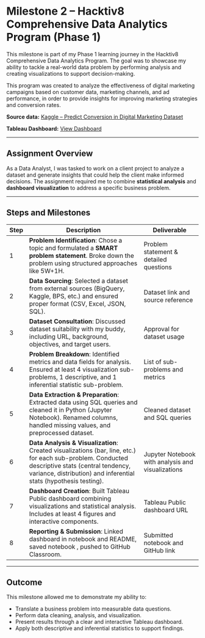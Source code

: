 # Milestone 2 – Hacktiv8 Comprehensive Data Analytics Program (Phase 1)

This milestone is part of my Phase 1 learning journey in the Hacktiv8 Comprehensive Data Analytics Program. The goal was to showcase my ability to tackle a real-world data problem by performing analysis and creating visualizations to support decision-making.

This program was created to analyze the effectiveness of digital marketing campaigns based on customer data, marketing channels, and ad performance, in order to provide insights for improving marketing strategies and conversion rates.

**Source data:** [Kaggle – Predict Conversion in Digital Marketing Dataset](https://www.kaggle.com/datasets/rabieelkharoua/predict-conversion-in-digital-marketing-dataset?utm)

**Tableau Dashboard:** [View Dashboard](https://public.tableau.com/app/profile/tazqia.ranyanisha/viz/P1M1_TazqiaRanyanisha_CampaignDashboard/Story1)

---

## Assignment Overview

As a Data Analyst, I was tasked to work on a client project to analyze a dataset and generate insights that could help the client make informed decisions. The assignment required me to combine **statistical analysis** and **dashboard visualization** to address a specific business problem.

---

## Steps and Milestones

| Step | Description | Deliverable |
|------|-------------|------------|
| 1 | **Problem Identification**: Chose a topic and formulated a **SMART problem statement**. Broke down the problem using structured approaches like 5W+1H. | Problem statement & detailed questions |
| 2 | **Data Sourcing**: Selected a dataset from external sources (BigQuery, Kaggle, BPS, etc.) and ensured proper format (CSV, Excel, JSON, SQL). | Dataset link and source reference |
| 3 | **Dataset Consultation**: Discussed dataset suitability with my buddy, including URL, background, objectives, and target users. | Approval for dataset usage |
| 4 | **Problem Breakdown**: Identified metrics and data fields for analysis. Ensured at least 4 visualization sub-problems, 1 descriptive, and 1 inferential statistic sub-problem. | List of sub-problems and metrics |
| 5 | **Data Extraction & Preparation**: Extracted data using SQL queries and cleaned it in Python (Jupyter Notebook). Renamed columns, handled missing values, and preprocessed dataset. | Cleaned dataset and SQL queries |
| 6 | **Data Analysis & Visualization**: Created visualizations (bar, line, etc.) for each sub-problem. Conducted descriptive stats (central tendency, variance, distribution) and inferential stats (hypothesis testing). | Jupyter Notebook with analysis and visualizations |
| 7 | **Dashboard Creation**: Built Tableau Public dashboard combining visualizations and statistical analysis. Includes at least 4 figures and interactive components. | Tableau Public dashboard URL |
| 8 | **Reporting & Submission**: Linked dashboard in notebook and README, saved notebook , pushed to GitHub Classroom. | Submitted notebook and GitHub link |

---

## Outcome

This milestone allowed me to demonstrate my ability to:
- Translate a business problem into measurable data questions.
- Perform data cleaning, analysis, and visualization.
- Present results through a clear and interactive Tableau dashboard.
- Apply both descriptive and inferential statistics to support findings.
